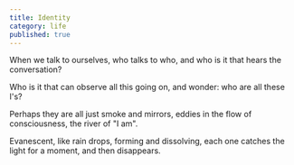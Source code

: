 ```yaml
---
title: Identity
category: life
published: true
---
```


When we talk to ourselves,
who talks to who,
and who is it
that hears the conversation?

Who is it
that can observe
all this going on,
and wonder:
who are  all these I's?

Perhaps they are all
just smoke  and mirrors,
eddies in the flow  of consciousness,
the river of "I am".

Evanescent,
like rain drops,
forming and dissolving,
each one catches the light
for a moment,
and then disappears.
